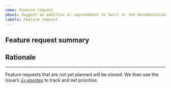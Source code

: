 ```yaml
---
name: Feature request
about: Suggest an addition or improvement to Swirl or the documentation
labels: Feature request
---
```


## Feature request summary

<!--
Write a short description of the feature here ↓
-->

## Rationale

<!--
Explain the benefit of this feature
-->

---

Feature requests that are not yet planned will be closed. We then use the
issue’s
[:+1: upvotes](https://help.github.com/articles/about-conversations-on-github/)
to track and set priorities.
